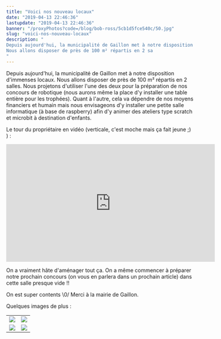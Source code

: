 ```yaml
---
title: "Voici nos nouveau locaux"
date: "2019-04-13 22:46:36"
lastupdate: "2019-04-13 22:46:36"
banner: "/proxyPhotos?code=/blog/bob-ross/5cb1d5fce540c/50.jpg"
slug: "voici-nos-nouveau-locaux"
description: " 
Depuis aujourd'hui, la municipalité de Gaillon met à notre disposition d'immenses locaux.
Nous allons disposer de près de 100 m² répartis en 2 sa
"
---
```

Depuis aujourd'hui, la municipalité de Gaillon met à notre disposition d'immenses locaux.
Nous allons disposer de près de 100 m² répartis en 2 salles.
Nous projetons d'utiliser l'une des deux pour la préparation de nos concours de robotique (nous aurons même la place d'y installer une table entière pour les trophées).
Quant à l'autre, cela va dépendre de nos moyens financiers et humain mais nous envisageons d'y installer une petite salle informatique (à base de raspberry) afin d'y animer des ateliers type scratch et microbit à destination d'enfants.

Le tour du propriétaire en vidéo (verticale, c'est moche mais ça fait jeune ;) ) :

<iframe width="560" height="315" src="https://www.youtube-nocookie.com/embed/SycUqIMCV8Q" frameborder="0" allow="accelerometer; autoplay; encrypted-media; gyroscope; picture-in-picture" allowfullscreen></iframe>

On a vraiment hâte d'aménager tout ça. On a même commencer à préparer notre prochain concours (on vous en parlera dans un prochain article) dans cette salle presque vide !!

On est super contents \\0/ Merci à la mairie de Gaillon.

Quelques images de plus :

<table>
<tr>
<td><img src="/proxyPhotos?code=/blog/bob-ross/5cb245b1302ff/50.jpg"></td>
<td><img src="/proxyPhotos?code=/blog/bob-ross/5cb2469208278/50.jpg"></td>
</tr>
<tr>
<td><img src="/proxyPhotos?code=/blog/bob-ross/5cb2462712d83/50.jpg"></td>
<td><img src="/proxyPhotos?code=/blog/bob-ross/5cb2456f45796/50.jpg"></td>
</tr>
</table>
    